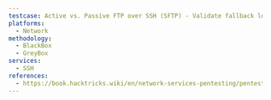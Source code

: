 ```yaml
---
testcase: Active vs. Passive FTP over SSH (SFTP) - Validate fallback logic when one mode is blocked by firewall
platforms: 
  - Network
methodology: 
  - BlackBox
  - GreyBox
services:
  - SSH
references:
  - https://book.hacktricks.wiki/en/network-services-pentesting/pentesting-ssh.html
---
```

